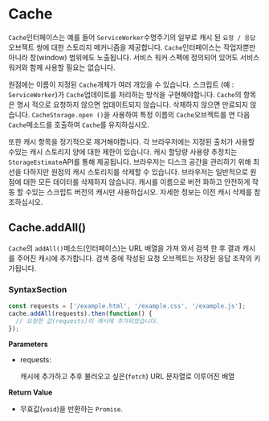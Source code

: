 # Cache

`Cache`인터페이스는 예를 들어 `ServiceWorker`수명주기의 일부로 캐시 된 `요청 / 응답`오브젝트 쌍에 대한 스토리지 메커니즘을 제공합니다. `Cache`인터페이스는 작업자뿐만 아니라 창(window) 범위에도 노출됩니다. 서비스 워커 스펙에 정의되어 있어도 서비스 워커와 함께 사용할 필요는 없습니다.

원점에는 이름이 지정된 `Cache`개체가 여러 개있을 수 있습니다. 스크립트 (예 : `ServiceWorker`)가 `Cache`업데이트를 처리하는 방식을 구현해야합니다. `Cache`의 항목은 명시 적으로 요청하지 않으면 업데이트되지 않습니다. 삭제하지 않으면 만료되지 않습니다. `CacheStorage.open ()`을 사용하여 특정 이름의 `Cache`오브젝트를 연 다음 `Cache`메소드를 호출하여 `Cache`를 유지하십시오.

또한 캐시 항목을 정기적으로 제거해야합니다. 각 브라우저에는 지정된 출처가 사용할 수있는 캐시 스토리지 양에 대한 제한이 있습니다. 캐시 할당량 사용량 추정치는 `StorageEstimate`API를 통해 제공됩니다. 브라우저는 디스크 공간을 관리하기 위해 최선을 다하지만 원점의 캐시 스토리지를 삭제할 수 있습니다. 브라우저는 일반적으로 원점에 대한 모든 데이터를 삭제하지 않습니다. 캐시를 이름으로 버전 화하고 안전하게 작동 할 수있는 스크립트 버전의 캐시만 사용하십시오. 자세한 정보는 이전 캐시 삭제를 참조하십시오.

## Cache.addAll()

`Cache`의 `addAll()`메소드(인터페이스)는 URL 배열을 가져 와서 검색 한 후 결과 캐시를 주어진 캐시에 추가합니다. 검색 중에 작성된 요청 오브젝트는 저장된 응답 조작의 키가됩니다.

### SyntaxSection

```javascript
const requests = ['/example.html', '/example.css', '/example.js'];
cache.addAll(requests).then(function() {
  // 요청한 값(requests)이 캐시에 추가되었습니다.
});
```

**Parameters**

- requests:

  캐시에 추가하고 추후 불러오고 싶은(`fetch`) URL 문자열로 이루어진 배열

**Return Value**

- 무효값(`void`)을 반환하는 `Promise`.